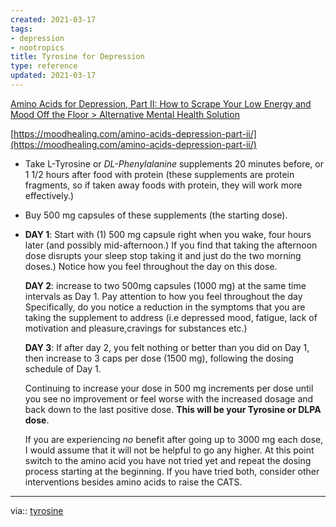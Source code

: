 ```yaml
---
created: 2021-03-17
tags:
- depression
- nootropics
title: Tyrosine for Depression
type: reference
updated: 2021-03-17
---
```

   
[Amino Acids for Depression, Part II: How to Scrape Your Low Energy and Mood Off the Floor > Alternative Mental Health Solution](https://moodhealing.com/amino-acids-depression-part-ii/)     
   
[https://moodhealing.com/amino-acids-depression-part-ii/](https://moodhealing.com/amino-acids-depression-part-ii/)     
   
   
-   Take L-Tyrosine or _DL-Phenylalanine_ supplements 20 minutes before, or 1 1/2 hours after food with protein (these supplements are protein fragments, so if taken away foods with protein, they will work more effectively.)   
-   Buy 500 mg capsules of these supplements (the starting dose).   
-   **DAY 1**: Start with (1) 500 mg capsule right when you wake, four hours later (and possibly mid-afternoon.) If you find that taking the afternoon dose disrupts your sleep stop taking it and just do the two morning doses.) Notice how you feel throughout the day on this dose.   
       
    **DAY 2**: increase to two 500mg capsules (1000 mg) at the same time intervals as Day 1. Pay attention to how you feel throughout the day Specifically, do you notice a reduction in the symptoms that you are taking the supplement to address (i.e depressed mood, fatigue, lack of motivation and pleasure,cravings for substances etc.)   
       
    **DAY 3**: If after day 2, you felt nothing or better than you did on Day 1, then increase to 3 caps per dose (1500 mg), following the dosing schedule of Day 1.   
       
    Continuing to increase your dose in 500 mg increments per dose until you see no improvement or feel worse with the increased dosage and back down to the last positive dose. **This will be your Tyrosine or DLPA dose**.   
       
    If you are experiencing _no_ benefit after going up to 3000 mg each dose, I would assume that it will not be helpful to go any higher. At this point switch to the amino acid you have not tried yet and repeat the dosing process starting at the beginning. If you have tried both, consider other interventions besides amino acids to raise the CATS.   
   
   
   
   
---   
via:: [tyrosine](../../www/neuroscience/tyrosine.md)